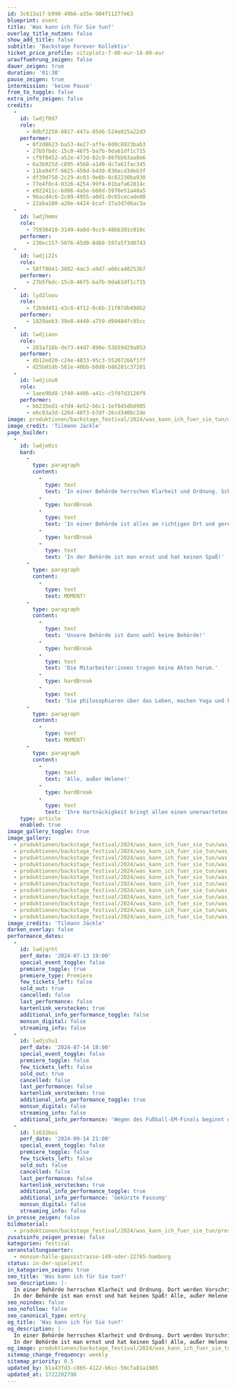 ```yaml
---
id: 3c613a17-b990-49b6-a35e-904f11277e63
blueprint: event
title: 'Was kann ich für Sie tun?'
overlay_title_nutzen: false
show_add_title: false
subtitle: 'Backstage Forever Kollektiv'
ticket_price_profile: sitzplatz-7-00-eur-18-00-eur
urauffuehrung_zeigen: false
dauer_zeigen: true
duration: '01:30'
pause_zeigen: true
intermission: 'keine Pause'
from_to_toggle: false
extra_info_zeigen: false
credits:
  -
    id: lwdjf0d7
    role:
      - 0dbf2250-8817-447a-85d6-524e025a22d3
    performer:
      - 0f2d8623-ba53-4e27-affe-8d0c8923bab3
      - 27b5fbdc-15c0-46f5-ba7b-9da61df1c715
      - cf9f8452-a52e-473d-82c9-86fbb63aa8e6
      - 6a3b925d-c895-4568-a1d0-dc7a61fac345
      - 11ba94ff-6625-450d-b430-836ecd3deb3f
      - df39d758-2c29-4c03-9e8b-8c82230ba930
      - 77e4f0c4-0326-4254-99f4-01bafa62814c
      - e022411c-6d86-4a5e-b60d-5970e51a48a5
      - 96acd4c6-2c89-4955-a0d1-0c65cecade00
      - 22aba100-a20e-4424-bcaf-37a3d7d6ac3a
  -
    id: lwdjhmmx
    role:
      - 75930418-3149-4a0d-9cc9-48bb301c010c
    performer:
      - 230ec157-5076-45d0-8d68-597a5f3d0743
  -
    id: lwdji22s
    role:
      - 58ff8041-3882-4ac3-a9d7-a66ca48253b7
    performer:
      - 27b5fbdc-15c0-46f5-ba7b-9da61df1c715
  -
    id: lyd2lowu
    role:
      - f2b9d451-e3c8-4f12-8c6b-21f07db498b2
    performer:
      - 1829aeb3-39e8-4440-a759-d99484fc95cc
  -
    id: lwdjiaon
    role:
      - 203a716b-de73-44d7-890e-53b59d29a053
    performer:
      - db12ed20-c24e-4833-95c3-55207266f1ff
      - d25b01db-561e-40bb-b0d8-b86201c37201
  -
    id: lwdjiou0
    role:
      - 1aee98d8-1f40-4406-a41c-c5f07d3120f9
    performer:
      - bb235ed1-e7d4-4e52-b6c1-1ef845dbd905
      - e6c03a3d-126d-48f3-b7df-26cd340bc2de
image: produktionen/backstage_festival/2024/was_kann_ich_fuer_sie_tun/was_kann_ich_fuer_sie_tun_11_c_tilman_jaeckle.jpg
image_credit: 'Tilmann Jäckle'
page_builder:
  -
    id: lwdje0is
    bard:
      -
        type: paragraph
        content:
          -
            type: text
            text: 'In einer Behörde herrschen Klarheit und Ordnung. Schließlich werden dort Vorschriften umgesetzt.'
          -
            type: hardBreak
          -
            type: text
            text: 'In einer Behörde ist alles am richtigen Ort und geregelt, vor allem die Hierarchien.'
          -
            type: hardBreak
          -
            type: text
            text: 'In der Behörde ist man ernst und hat keinen Spaß!'
      -
        type: paragraph
        content:
          -
            type: text
            text: MOMENT!
      -
        type: paragraph
        content:
          -
            type: text
            text: 'Unsere Behörde ist dann wohl keine Behörde!'
          -
            type: hardBreak
          -
            type: text
            text: 'Die Mitarbeiter:innen tragen keine Akten herum.'
          -
            type: hardBreak
          -
            type: text
            text: 'Sie philosophieren über das Leben, machen Yoga und kochen den perfekten Kaffee.'
      -
        type: paragraph
        content:
          -
            type: text
            text: MOMENT!
      -
        type: paragraph
        content:
          -
            type: text
            text: 'Alle, außer Helene!'
          -
            type: hardBreak
          -
            type: text
            text: 'Ihre Hartnäckigkeit bringt allen einen unerwarteten Erfolg.'
    type: article
    enabled: true
image_gallery_toggle: true
image_gallery:
  - produktionen/backstage_festival/2024/was_kann_ich_fuer_sie_tun/was_kann_ich_fuer_sie_tun_08_c_tilman_jaeckle.jpg
  - produktionen/backstage_festival/2024/was_kann_ich_fuer_sie_tun/was_kann_ich_fuer_sie_tun_09_c_tilman_jaeckle.jpg
  - produktionen/backstage_festival/2024/was_kann_ich_fuer_sie_tun/was_kann_ich_fuer_sie_tun_14_c_tilman_jaeckle.jpg
  - produktionen/backstage_festival/2024/was_kann_ich_fuer_sie_tun/was_kann_ich_fuer_sie_tun_11_c_tilman_jaeckle.jpg
  - produktionen/backstage_festival/2024/was_kann_ich_fuer_sie_tun/was_kann_ich_fuer_sie_tun_12_c_tilman_jaeckle.jpg
  - produktionen/backstage_festival/2024/was_kann_ich_fuer_sie_tun/was_kann_ich_fuer_sie_tun_16_c_tilman_jaeckle.jpg
  - produktionen/backstage_festival/2024/was_kann_ich_fuer_sie_tun/was_kann_ich_fuer_sie_tun_20_c_tilman_jaeckle.jpg
  - produktionen/backstage_festival/2024/was_kann_ich_fuer_sie_tun/was_kann_ich_fuer_sie_tun_25_c_tilman_jaeckle.jpg
  - produktionen/backstage_festival/2024/was_kann_ich_fuer_sie_tun/was_kann_ich_fuer_sie_tun_03_c_tilman_jaeckle.jpg
  - produktionen/backstage_festival/2024/was_kann_ich_fuer_sie_tun/was_kann_ich_fuer_sie_tun_07_c_tilman_jaeckle.jpg
  - produktionen/backstage_festival/2024/was_kann_ich_fuer_sie_tun/was_kann_ich_fuer_sie_tun_27_c_tilman_jaeckle.jpg
  - produktionen/backstage_festival/2024/was_kann_ich_fuer_sie_tun/was_kann_ich_fuer_sie_tun_28_c_tilman_jaeckle.jpg
image_credits: 'Tilmann Jäckle'
darken_overlay: false
performance_dates:
  -
    id: lwdjqrht
    perf_date: '2024-07-13 19:00'
    special_event_toggle: false
    premiere_toggle: true
    premiere_type: Premiere
    few_tickets_left: false
    sold_out: true
    cancelled: false
    last_performance: false
    kartenlink_verstecken: true
    additional_info_performance_toggle: false
    monsun_digital: false
    streaming_info: false
  -
    id: lwdjs5u1
    perf_date: '2024-07-14 18:00'
    special_event_toggle: false
    premiere_toggle: false
    few_tickets_left: false
    sold_out: true
    cancelled: false
    last_performance: false
    kartenlink_verstecken: true
    additional_info_performance_toggle: true
    monsun_digital: false
    streaming_info: false
    additional_info_performance: 'Wegen des Fußball-EM-Finals beginnt die Vorstellung bereits um 18 Uhr!'
  -
    id: lz632boi
    perf_date: '2024-09-14 21:00'
    special_event_toggle: false
    premiere_toggle: false
    few_tickets_left: false
    sold_out: false
    cancelled: false
    last_performance: false
    kartenlink_verstecken: true
    additional_info_performance_toggle: true
    additional_info_performance: 'Gekürzte Fassung'
    monsun_digital: false
    streaming_info: false
in_presse_zeigen: false
bildmaterial:
  - produktionen/backstage_festival/2024/was_kann_ich_fuer_sie_tun/presse/was_kann_ich_fuer_sie_tun_c_tilman_jaeckle_monsun.zip
zusatsinfo_zeigen_presse: false
kategorien: festival
veranstaltungsoerter:
  - monsun-halle-gaussstrasse-149-oder-22765-hamburg
status: in-der-spielzeit
in_kategorien_zeigen: true
seo_title: 'Was kann ich für Sie tun?'
seo_description: |-
  In einer Behörde herrschen Klarheit und Ordnung. Dort werden Vorschriften umgesetzt.
  In der Behörde ist man ernst und hat keinen Spaß! Alle, außer Helene!
seo_noindex: false
seo_nofollow: false
seo_canonical_type: entry
og_title: 'Was kann ich für Sie tun?'
og_description: |-
  In einer Behörde herrschen Klarheit und Ordnung. Dort werden Vorschriften umgesetzt.
  In der Behörde ist man ernst und hat keinen Spaß! Alle, außer Helene!
og_image: produktionen/backstage_festival/2024/was_kann_ich_fuer_sie_tun/social_media_was_kann_ich_fuer_sie_tun_c_tilman_jaeckle.jpg
sitemap_change_frequency: weekly
sitemap_priority: 0.5
updated_by: b1a43fd3-c865-4122-b6cc-50cfa81a1985
updated_at: 1722202798
---
```

